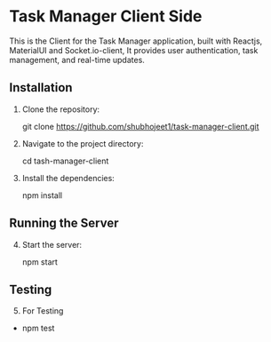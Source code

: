# Task Manager Client Side

This is the Client for the Task Manager application, built with Reactjs, MaterialUI and Socket.io-client,  It provides user authentication, task management, and real-time updates.

## Installation

1. Clone the repository:

   git clone https://github.com/shubhojeet1/task-manager-client.git

2. Navigate to the project directory:

   cd tash-manager-client

3. Install the dependencies:

   npm install


## Running the Server

4. Start the server:

   npm start

## Testing 

5. For Testing 

 -  npm test   

